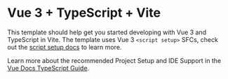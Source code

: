 # Vue 3 + TypeScript + Vite

This template should help get you started developing with Vue 3 and
TypeScript in Vite. The template uses Vue 3 `<script setup>` SFCs, check
out the
[script setup docs](https://v3.vuejs.org/api/sfc-script-setup.html#sfc-script-setup)
to learn more.

Learn more about the recommended Project Setup and IDE Support in the
[Vue Docs TypeScript Guide](https://vuejs.org/guide/typescript/overview.html#project-setup).
